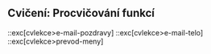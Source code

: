 ## Cvičení: Procvičování funkcí

::exc[cvlekce>e-mail-pozdravy]
::exc[cvlekce>e-mail-telo]
::exc[cvlekce>prevod-meny]
